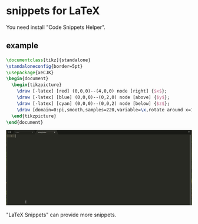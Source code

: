 # snippets for LaTeX

You need install "Code Snippets Helper".

## example
```latex
\documentclass[tikz]{standalone}
\standaloneconfig{border=5pt}
\usepackage{xeCJK}
\begin{document}
  \begin{tikzpicture}
    \draw [-latex] [red] (0,0,0)--(4,0,0) node [right] {$x$};
    \draw [-latex] [blue] (0,0,0)--(0,2,0) node [above] {$y$};
    \draw [-latex] [cyan] (0,0,0)--(0,0,2) node [below] {$z$};
    \draw [domain=0:pi,smooth,samples=220,variable=\x,rotate around x=10] plot (\x,0,{sin(4*\x r)});
  \end{tikzpicture}
\end{document}
```

![example](./example/example.gif)

"LaTeX Snippets" can provide more snippets.
